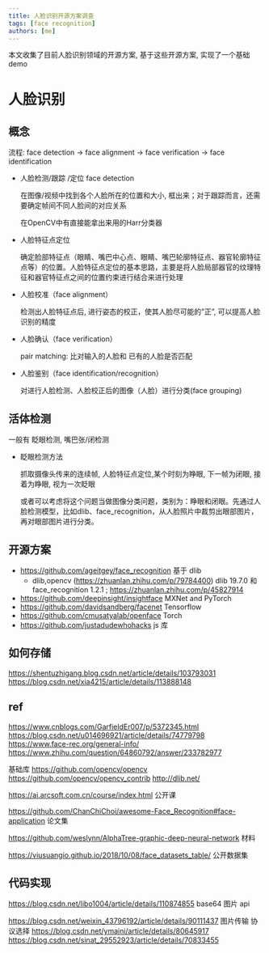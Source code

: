 ```yaml
---
title: 人脸识别开源方案调查
tags: [face recognition]
authors: [me]
---
```


本文收集了目前人脸识别领域的开源方案, 基于这些开源方案, 实现了一个基础 demo

<!-- truncate -->

# 人脸识别

## 概念

流程: face detection -> face alignment -> face verification -> face identification


- 人脸检测/跟踪 /定位 face detection

  在图像/视频中找到各个人脸所在的位置和大小, 框出来；对于跟踪而言，还需要确定帧间不同人脸间的对应关系

  在OpenCV中有直接能拿出来用的Harr分类器

- 人脸特征点定位 

  确定脸部特征点（眼睛、嘴巴中心点、眼睛、嘴巴轮廓特征点、器官轮廓特征点等）的位置。人脸特征点定位的基本思路，主要是将人脸局部器官的纹理特征和器官特征点之间的位置约束进行结合来进行处理

- 人脸校准（face alignment）

  检测出人脸特征点后, 进行姿态的校正，使其人脸尽可能的”正”, 可以提高人脸识别的精度

- 人脸确认（face verification）

  pair matching: 比对输入的人脸和 已有的人脸是否匹配

- 人脸鉴别（face identification/recognition）

  对进行人脸检测、人脸校正后的图像（人脸）进行分类(face grouping)


## 活体检测

一般有 眨眼检测, 嘴巴张/闭检测

- 眨眼检测方法

  抓取摄像头传来的连续帧, 人脸特征点定位,某个时刻为睁眼, 下一帧为闭眼, 接着为睁眼, 视为一次眨眼

  或者可以考虑将这个问题当做图像分类问题，类别为：睁眼和闭眼。先通过人脸检测模型，比如dlib、face_recognition，从人脸照片中裁剪出眼部图片，再对眼部图片进行分类。


## 开源方案

- https://github.com/ageitgey/face_recognition  基于 dlib
  - dlib,opencv (https://zhuanlan.zhihu.com/p/79784400) dlib 19.7.0 和face_recognition 1.2.1 ; https://zhuanlan.zhihu.com/p/45827914
- https://github.com/deepinsight/insightface MXNet and PyTorch
- https://github.com/davidsandberg/facenet Tensorflow
- https://github.com/cmusatyalab/openface Torch
- https://github.com/justadudewhohacks js 库

## 如何存储


https://shentuzhigang.blog.csdn.net/article/details/103793031
https://blog.csdn.net/xia4215/article/details/113888148

## ref

https://www.cnblogs.com/GarfieldEr007/p/5372345.html
https://blog.csdn.net/u014696921/article/details/74779798
https://www.face-rec.org/general-info/
https://www.zhihu.com/question/64860792/answer/233782977

基础库
https://github.com/opencv/opencv
https://github.com/opencv/opencv_contrib
http://dlib.net/


https://ai.arcsoft.com.cn/course/index.html 公开课

https://github.com/ChanChiChoi/awesome-Face_Recognition#face-application 论文集

https://github.com/weslynn/AlphaTree-graphic-deep-neural-network 材料

https://viusuangio.github.io/2018/10/08/face_datasets_table/ 公开数据集


## 代码实现

https://blog.csdn.net/libo1004/article/details/110874855 base64 图片 api

https://blog.csdn.net/weixin_43796192/article/details/90111437 图片传输 协议选择 
https://blog.csdn.net/ymaini/article/details/80645917
https://blog.csdn.net/sinat_29552923/article/details/70833455